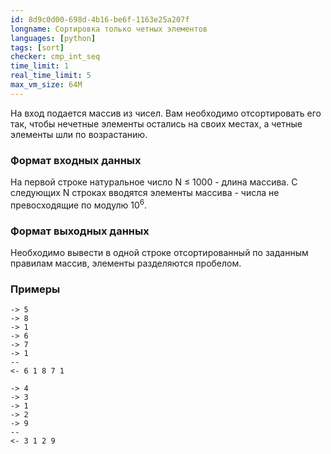```yaml
---
id: 8d9c0d00-698d-4b16-be6f-1163e25a207f
longname: Сортировка только четных элементов
languages: [python]
tags: [sort]
checker: cmp_int_seq
time_limit: 1
real_time_limit: 5
max_vm_size: 64M
---
```



На вход подается массив из чисел. Вам необходимо отсортировать его так, чтобы нечетные элементы остались на своих местах, а четные элементы шли по возрастанию.

### Формат входных данных

На первой строке натуральное число N &leq; 1000 - длина массива. С следующих N строках вводятся элементы массива - числа не превосходящие по модулю 10<sup>6</sup>. 

### Формат выходных данных

Необходимо вывести в одной строке отсортированный по заданным правилам массив, элементы разделяются пробелом. 

### Примеры

```
-> 5
-> 8
-> 1
-> 6
-> 7
-> 1
--
<- 6 1 8 7 1
```

```
-> 4
-> 3
-> 1
-> 2
-> 9
--
<- 3 1 2 9
```
